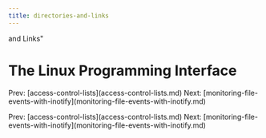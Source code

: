 ```yaml
---
title: directories-and-links
---
```


and Links\"

# The Linux Programming Interface

Prev:
\[access-control-lists](access-control-lists.md)
Next:
\[monitoring-file-events-with-inotify](monitoring-file-events-with-inotify.md)

Prev:
\[access-control-lists](access-control-lists.md)
Next:
\[monitoring-file-events-with-inotify](monitoring-file-events-with-inotify.md)
